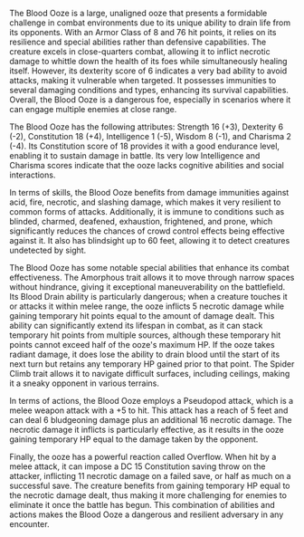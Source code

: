 The Blood Ooze is a large, unaligned ooze that presents a formidable challenge in combat environments due to its unique ability to drain life from its opponents. With an Armor Class of 8 and 76 hit points, it relies on its resilience and special abilities rather than defensive capabilities. The creature excels in close-quarters combat, allowing it to inflict necrotic damage to whittle down the health of its foes while simultaneously healing itself. However, its dexterity score of 6 indicates a very bad ability to avoid attacks, making it vulnerable when targeted. It possesses immunities to several damaging conditions and types, enhancing its survival capabilities. Overall, the Blood Ooze is a dangerous foe, especially in scenarios where it can engage multiple enemies at close range.

The Blood Ooze has the following attributes: Strength 16 (+3), Dexterity 6 (-2), Constitution 18 (+4), Intelligence 1 (-5), Wisdom 8 (-1), and Charisma 2 (-4). Its Constitution score of 18 provides it with a good endurance level, enabling it to sustain damage in battle. Its very low Intelligence and Charisma scores indicate that the ooze lacks cognitive abilities and social interactions.

In terms of skills, the Blood Ooze benefits from damage immunities against acid, fire, necrotic, and slashing damage, which makes it very resilient to common forms of attacks. Additionally, it is immune to conditions such as blinded, charmed, deafened, exhaustion, frightened, and prone, which significantly reduces the chances of crowd control effects being effective against it. It also has blindsight up to 60 feet, allowing it to detect creatures undetected by sight.

The Blood Ooze has some notable special abilities that enhance its combat effectiveness. The Amorphous trait allows it to move through narrow spaces without hindrance, giving it exceptional maneuverability on the battlefield. Its Blood Drain ability is particularly dangerous; when a creature touches it or attacks it within melee range, the ooze inflicts 5 necrotic damage while gaining temporary hit points equal to the amount of damage dealt. This ability can significantly extend its lifespan in combat, as it can stack temporary hit points from multiple sources, although these temporary hit points cannot exceed half of the ooze's maximum HP. If the ooze takes radiant damage, it does lose the ability to drain blood until the start of its next turn but retains any temporary HP gained prior to that point. The Spider Climb trait allows it to navigate difficult surfaces, including ceilings, making it a sneaky opponent in various terrains.

In terms of actions, the Blood Ooze employs a Pseudopod attack, which is a melee weapon attack with a +5 to hit. This attack has a reach of 5 feet and can deal 6 bludgeoning damage plus an additional 16 necrotic damage. The necrotic damage it inflicts is particularly effective, as it results in the ooze gaining temporary HP equal to the damage taken by the opponent.

Finally, the ooze has a powerful reaction called Overflow. When hit by a melee attack, it can impose a DC 15 Constitution saving throw on the attacker, inflicting 11 necrotic damage on a failed save, or half as much on a successful save. The creature benefits from gaining temporary HP equal to the necrotic damage dealt, thus making it more challenging for enemies to eliminate it once the battle has begun. This combination of abilities and actions makes the Blood Ooze a dangerous and resilient adversary in any encounter.